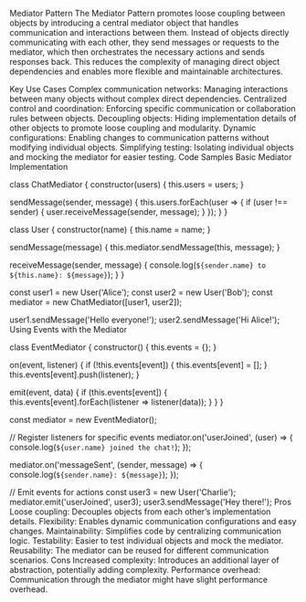 Mediator Pattern
The Mediator Pattern promotes loose coupling between objects by introducing a central mediator object that handles communication and interactions between them. Instead of objects directly communicating with each other, they send messages or requests to the mediator, which then orchestrates the necessary actions and sends responses back. This reduces the complexity of managing direct object dependencies and enables more flexible and maintainable architectures.

Key Use Cases
Complex communication networks: Managing interactions between many objects without complex direct dependencies.
Centralized control and coordination: Enforcing specific communication or collaboration rules between objects.
Decoupling objects: Hiding implementation details of other objects to promote loose coupling and modularity.
Dynamic configurations: Enabling changes to communication patterns without modifying individual objects.
Simplifying testing: Isolating individual objects and mocking the mediator for easier testing.
Code Samples
Basic Mediator Implementation

class ChatMediator {
  constructor(users) {
    this.users = users;
  }

  sendMessage(sender, message) {
    this.users.forEach(user => {
      if (user !== sender) {
        user.receiveMessage(sender, message);
      }
    });
  }
}

class User {
  constructor(name) {
    this.name = name;
  }

  sendMessage(message) {
    this.mediator.sendMessage(this, message);
  }

  receiveMessage(sender, message) {
    console.log(`${sender.name} to ${this.name}: ${message}`);
  }
}

const user1 = new User('Alice');
const user2 = new User('Bob');
const mediator = new ChatMediator([user1, user2]);

user1.sendMessage('Hello everyone!');
user2.sendMessage('Hi Alice!');
Using Events with the Mediator

class EventMediator {
  constructor() {
    this.events = {};
  }

  on(event, listener) {
    if (!this.events[event]) {
      this.events[event] = [];
    }
    this.events[event].push(listener);
  }

  emit(event, data) {
    if (this.events[event]) {
      this.events[event].forEach(listener => listener(data));
    }
  }
}

const mediator = new EventMediator();

// Register listeners for specific events
mediator.on('userJoined', (user) => {
  console.log(`${user.name} joined the chat!`);
});

mediator.on('messageSent', (sender, message) => {
  console.log(`${sender.name}: ${message}`);
});

// Emit events for actions
const user3 = new User('Charlie');
mediator.emit('userJoined', user3);
user3.sendMessage('Hey there!');
Pros
Loose coupling: Decouples objects from each other’s implementation details.
Flexibility: Enables dynamic communication configurations and easy changes.
Maintainability: Simplifies code by centralizing communication logic.
Testability: Easier to test individual objects and mock the mediator.
Reusability: The mediator can be reused for different communication scenarios.
Cons
Increased complexity: Introduces an additional layer of abstraction, potentially adding complexity.
Performance overhead: Communication through the mediator might have slight performance overhead.